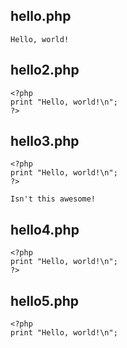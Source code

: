 hello.php
---------
    Hello, world!

hello2.php
----------
    <?php
    print "Hello, world!\n";
    ?>

hello3.php
----------
    <?php
    print "Hello, world!\n";
    ?>
    
    Isn't this awesome!

hello4.php
----------
    <?php
    print "Hello, world!\n";
    ?>
    

hello5.php
----------
    <?php
    print "Hello, world!\n";

